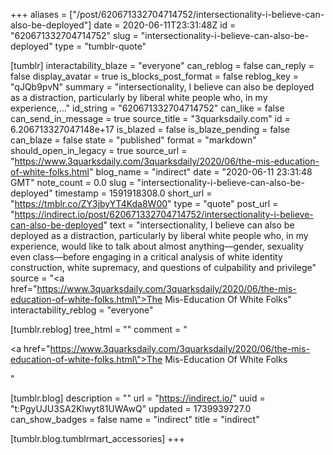 +++
aliases = ["/post/620671332704714752/intersectionality-i-believe-can-also-be-deployed"]
date = 2020-06-11T23:31:48Z
id = "620671332704714752"
slug = "intersectionality-i-believe-can-also-be-deployed"
type = "tumblr-quote"

[tumblr]
interactability_blaze = "everyone"
can_reblog = false
can_reply = false
display_avatar = true
is_blocks_post_format = false
reblog_key = "qJQb9pvN"
summary = "intersectionality, I believe can also be deployed as a distraction, particularly by liberal white people who, in my experience,..."
id_string = "620671332704714752"
can_like = false
can_send_in_message = true
source_title = "3quarksdaily.com"
id = 6.206713327047148e+17
is_blazed = false
is_blaze_pending = false
can_blaze = false
state = "published"
format = "markdown"
should_open_in_legacy = true
source_url = "https://www.3quarksdaily.com/3quarksdaily/2020/06/the-mis-education-of-white-folks.html"
blog_name = "indirect"
date = "2020-06-11 23:31:48 GMT"
note_count = 0.0
slug = "intersectionality-i-believe-can-also-be-deployed"
timestamp = 1591918308.0
short_url = "https://tmblr.co/ZY3jbyYT4Kda8W00"
type = "quote"
post_url = "https://indirect.io/post/620671332704714752/intersectionality-i-believe-can-also-be-deployed"
text = "intersectionality, I believe can also be deployed as a distraction, particularly by liberal white people who, in my experience, would like to talk about almost anything—gender, sexuality even class—before engaging in a critical analysis of white identity construction, white supremacy, and questions of culpability and privilege"
source = "<a href=\"https://www.3quarksdaily.com/3quarksdaily/2020/06/the-mis-education-of-white-folks.html\">The Mis-Education Of White Folks</a>"
interactability_reblog = "everyone"

[tumblr.reblog]
tree_html = ""
comment = "<p><a href=\"https://www.3quarksdaily.com/3quarksdaily/2020/06/the-mis-education-of-white-folks.html\">The Mis-Education Of White Folks</a></p>"

[tumblr.blog]
description = ""
url = "https://indirect.io/"
uuid = "t:PgyUJU3SA2Klwyt81UWAwQ"
updated = 1739939727.0
can_show_badges = false
name = "indirect"
title = "indirect"

[tumblr.blog.tumblrmart_accessories]
+++
